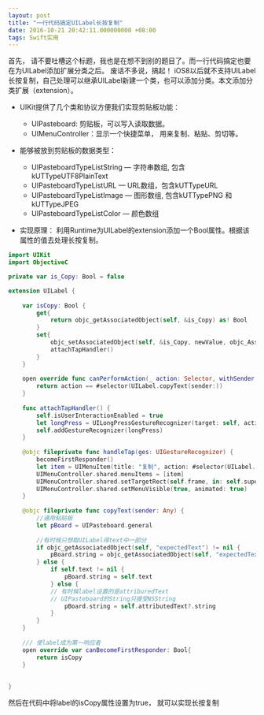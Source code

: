 ```yaml
---
layout: post
title: "一行代码搞定UILabel长按复制"
date: 2016-10-21 20:42:11.000000000 +08:00
tags: Swift实用
---
```


首先， 请不要吐槽这个标题，我也是在想不到别的题目了。而一行代码搞定也要在为UILabel添加扩展分类之后。 废话不多说，搞起！
iOS8以后就不支持UILabel长按复制，自己处理可以继承UILabel新建一个类，也可以添加分类。本文添加分类扩展（extension）。

- UIKit提供了几个类和协议方便我们实现剪贴板功能：
	- UIPasteboard: 剪贴板，可以写入读取数据。
	- UIMenuController：显示一个快捷菜单， 用来复制、粘贴、剪切等。
	
- 能够被放到剪贴板的数据类型：
	- UIPasteboardTypeListString —   字符串数组, 包含kUTTypeUTF8PlainText
	- UIPasteboardTypeListURL —   URL数组，包含kUTTypeURL
	- UIPasteboardTypeListImage —   图形数组, 包含kUTTypePNG 和kUTTypeJPEG
	- UIPasteboardTypeListColor —   颜色数组

- 实现原理：
	利用Runtime为UILabel的extension添加一个Bool属性。根据该属性的值去处理长按复制。

```swift
import UIKit
import ObjectiveC

private var is_Copy: Bool = false

extension UILabel {
    
    var isCopy: Bool {
        get{
            return objc_getAssociatedObject(self, &is_Copy) as! Bool
        }
        set{
            objc_setAssociatedObject(self, &is_Copy, newValue, objc_AssociationPolicy.OBJC_ASSOCIATION_RETAIN)
            attachTapHandler()
        }
    }
    
    open override func canPerformAction(_ action: Selector, withSender sender: Any?) -> Bool {
        return action == #selector(UILabel.copyText(sender:))
    }
    
    func attachTapHandler() {
        self.isUserInteractionEnabled = true
        let longPress = UILongPressGestureRecognizer(target: self, action: #selector(UILabel.handleTap(ges:)))
        self.addGestureRecognizer(longPress)
    }
    
    @objc fileprivate func handleTap(ges: UIGestureRecognizer) {
        becomeFirstResponder()
        let item = UIMenuItem(title: "复制", action: #selector(UILabel.copyText(sender:)))
        UIMenuController.shared.menuItems = [item]
        UIMenuController.shared.setTargetRect(self.frame, in: self.superview!)
        UIMenuController.shared.setMenuVisible(true, animated: true)
    }
    
    @objc fileprivate func copyText(sender: Any) {
        //通用粘贴板
        let pBoard = UIPasteboard.general
        
        //有时候只想取UILabel得text中一部分
        if objc_getAssociatedObject(self, "expectedText") != nil {
            pBoard.string = objc_getAssociatedObject(self, "expectedText") as! String?
        } else {
            if self.text != nil {
                pBoard.string = self.text
            } else {
            // 有时候label设置的是attriburedText
            // UIPasteboard的String只接受NSString
                pBoard.string = self.attributedText?.string
            }
        }
    }
    
    /// 使label成为第一响应者
    open override var canBecomeFirstResponder: Bool{
        return isCopy
    }
    
    
}
```

然后在代码中将label的isCopy属性设置为true， 就可以实现长按复制


